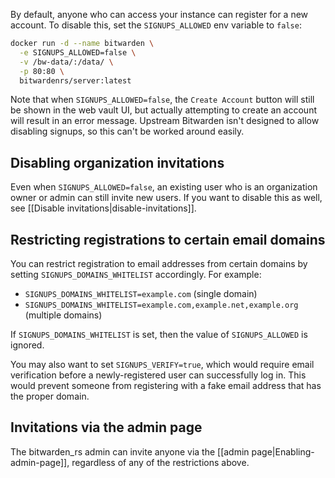 By default, anyone who can access your instance can register for a new account. To disable this, set the `SIGNUPS_ALLOWED` env variable to `false`:

```sh
docker run -d --name bitwarden \
  -e SIGNUPS_ALLOWED=false \
  -v /bw-data/:/data/ \
  -p 80:80 \
  bitwardenrs/server:latest
```

Note that when `SIGNUPS_ALLOWED=false`, the `Create Account` button will still be shown in the web vault UI, but actually attempting to create an account will result in an error message. Upstream Bitwarden isn't designed to allow disabling signups, so this can't be worked around easily.

## Disabling organization invitations

Even when `SIGNUPS_ALLOWED=false`, an existing user who is an organization owner or admin can still invite new users. If you want to disable this as well, see [[Disable invitations|disable-invitations]].

## Restricting registrations to certain email domains

You can restrict registration to email addresses from certain domains by setting `SIGNUPS_DOMAINS_WHITELIST` accordingly. For example:

* `SIGNUPS_DOMAINS_WHITELIST=example.com` (single domain)
* `SIGNUPS_DOMAINS_WHITELIST=example.com,example.net,example.org` (multiple domains)

If `SIGNUPS_DOMAINS_WHITELIST` is set, then the value of `SIGNUPS_ALLOWED` is ignored.

You may also want to set `SIGNUPS_VERIFY=true`, which would require email verification before a newly-registered user can successfully log in. This would prevent someone from registering with a fake email address that has the proper domain.

## Invitations via the admin page

The bitwarden_rs admin can invite anyone via the [[admin page|Enabling-admin-page]], regardless of any of the restrictions above.